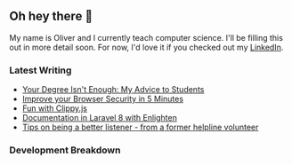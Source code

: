 ## Oh hey there 👋

My name is Oliver and I currently teach computer science. I'll be filling this out in more detail soon. For now, I'd love it if you checked out my [LinkedIn](https://www.linkedin.com/in/oliverearl).

### Latest Writing
<!-- BLOG-POST-LIST:START -->
- [Your Degree Isn't Enough: My Advice to Students](https://blog.oliverearl.co.uk/your-degree-isnt-enough-my-advice-to-students)
- [Improve your Browser Security in 5 Minutes](https://blog.oliverearl.co.uk/improve-your-browser-security-in-5-minutes)
- [Fun with Clippy.js](https://blog.oliverearl.co.uk/fun-with-clippyjs)
- [Documentation in Laravel 8 with Enlighten](https://blog.oliverearl.co.uk/documentation-in-laravel-8-with-enlighten)
- [Tips on being a better listener - from a former helpline volunteer](https://blog.oliverearl.co.uk/tips-on-being-a-better-listener-from-a-former-helpline-volunteer)
<!-- BLOG-POST-LIST:END -->

### Development Breakdown
<!--START_SECTION:waka-->
<!--END_SECTION:waka-->

